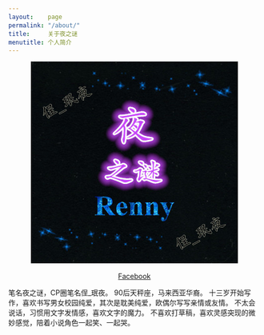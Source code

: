 ```yaml
---
layout:    page
permalink: "/about/"
title:     关于夜之谜
menutitle: 个人简介
---
```

<p align="center"><img src="/assets/rennynite.jpg" style="width: 414px; height: 404px"></p>
<p align="center"><a href="https://www.facebook.com/renny.nite.hye">Facebook</a></p>
笔名夜之谜，CP圈笔名侱_珉夜。  
90后天秤座，马来西亚华裔。  
十三岁开始写作，喜欢书写男女校园纯爱，其次是耽美纯爱，欧偶尔写写亲情或友情。  
不太会说话，习惯用文字发情感，喜欢文字的魔力。  
不喜欢打草稿，喜欢灵感突现的微妙感觉，陪着小说角色一起笑、一起哭。